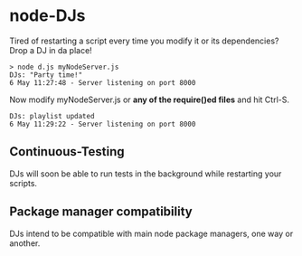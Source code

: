 node-DJs
========

Tired of restarting a script every time you modify it or its dependencies? Drop a DJ in da place!

    > node d.js myNodeServer.js
    DJs: "Party time!"
    6 May 11:27:48 - Server listening on port 8000

Now modify myNodeServer.js or __any of the require()ed files__ and hit Ctrl-S.

    DJs: playlist updated
    6 May 11:29:22 - Server listening on port 8000
    
Continuous-Testing
------------------

DJs will soon be able to run tests in the background while restarting your scripts.

Package manager compatibility
-----------------------------

DJs intend to be compatible with main node package managers, one way or another.